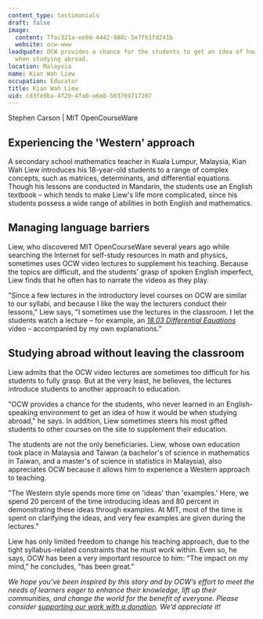 ```yaml
---
content_type: testimonials
draft: false
image:
  content: 7fac321a-ee0d-4442-988c-5e7fb1fd241b
  website: ocw-www
leadquote: OCW provides a chance for the students to get an idea of how it would be
  when studying abroad.
location: Malaysia
name: Kian Wah Liew
occupation: Educator
title: Kian Wah Liew
uid: cd3fe9ba-4f20-4fa0-a6e8-503769717207
---
```

Stephen Carson | MIT OpenCourseWare

## Experiencing the 'Western' approach

A secondary school mathematics teacher in Kuala Lumpur, Malaysia, Kian Wah Liew introduces his 18-year-old students to a range of complex concepts, such as matrices, determinants, and differential equations. Though his lessons are conducted in Mandarin, the students use an English textbook – which tends to make Liew's life more complicated, since his students possess a wide range of abilities in both English and mathematics.

## Managing language barriers

Liew, who discovered MIT OpenCourseWare several years ago while searching the Internet for self-study resources in math and physics, sometimes uses OCW video lectures to supplement his teaching. Because the topics are difficult, and the students' grasp of spoken English imperfect, Liew finds that he often has to narrate the videos as they play.

"Since a few lectures in the introductory level courses on OCW are similar to our syllabi, and because I like the way the lecturers conduct their lessons," Liew says, "I sometimes use the lectures in the classroom. I let the students watch a lecture – for example, an [*18.03 Differential Equations*](https://ocwnext.odl.mit.edu/courses/18-03sc-differential-equations-fall-2011/) video – accompanied by my own explanations.”

## Studying abroad without leaving the classroom

Liew admits that the OCW video lectures are sometimes too difficult for his students to fully grasp. But at the very least, he believes, the lectures introduce students to another approach to education.

"OCW provides a chance for the students, who never learned in an English-speaking environment to get an idea of how it would be when studying abroad," he says. In addition, Liew sometimes steers his most gifted students to other courses on the site to supplement their education.

The students are not the only beneficiaries. Liew, whose own education took place in Malaysia and Taiwan (a bachelor's of science in mathematics in Taiwan, and a master's of science in statistics in Malaysia), also appreciates OCW because it allows him to experience a Western approach to teaching.

"The Western style spends more time on 'ideas' than 'examples.' Here, we spend 20 percent of the time introducing ideas and 80 percent in demonstrating these ideas through examples. At MIT, most of the time is spent on clarifying the ideas, and very few examples are given during the lectures."

Liew has only limited freedom to change his teaching approach, due to the tight syllabus-related constraints that he must work within. Even so, he says, OCW has been a very important resource to him: "The impact on my mind," he concludes, "has been great."

*We hope you’ve been inspired by this story and by OCW’s effort to meet the needs of learners eager to enhance their knowledge, lift up their communities, and change the world for the benefit of everyone. Please consider* [*supporting our work with a donation*](https://giving.mit.edu/give/to/ocw/?utm_source=site&utm_medium=ocwstories&utm_campaign=donate&utm_content=liew)*. We’d appreciate it!*